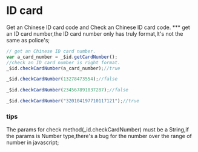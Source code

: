 # ID card
Get an Chinese ID card code and Check an Chinese ID card code.
*** get an ID card number,the ID card number only has truly format,It's not the same as police's;
```javascript
// get an Chinese ID card number.
var a_card_number = _$id.getCardNumber();
//check an ID card number is right format.
_$id.checkCardNumber(a_card_number);//true

_$id.checkCardNumber(13278473554);//false

_$id.checkCardNumber(234567891037287);//false

_$id.checkCardNumber("320104197710117121");//true
```
### tips
The params for check method(_id.checkCardNumber) must be a String,if the params is Number type,there's a bug for the number over the range of number in javascript;
